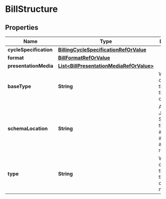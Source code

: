 
# BillStructure

## Properties
Name | Type | Description | Notes
------------ | ------------- | ------------- | -------------
**cycleSpecification** | [**BillingCycleSpecificationRefOrValue**](BillingCycleSpecificationRefOrValue.md) |  |  [optional]
**format** | [**BillFormatRefOrValue**](BillFormatRefOrValue.md) |  |  [optional]
**presentationMedia** | [**List&lt;BillPresentationMediaRefOrValue&gt;**](BillPresentationMediaRefOrValue.md) |  |  [optional]
**baseType** | **String** | When sub-classing, this defines the super-class |  [optional]
**schemaLocation** | **String** | A URI to a JSON-Schema file that defines additional attributes and relationships |  [optional]
**type** | **String** | When sub-classing, this defines the sub-class entity name |  [optional]



